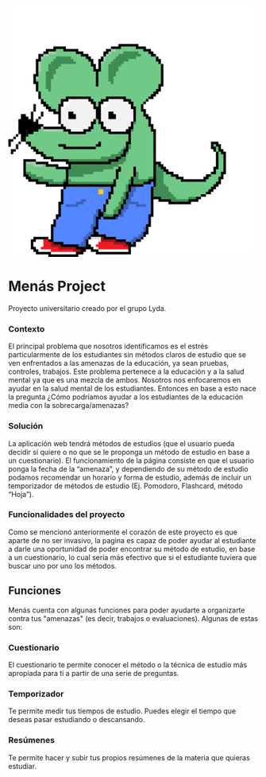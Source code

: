 ![Este es Lyda, la mascota de nuestro proyecto](static/la.png "Este es Lyda, la mascota de nuestro proyecto")

# Menás Project
 
Proyecto universitario creado por el grupo Lyda.

### Contexto

El principal problema que nosotros identificamos es el estrés particularmente de los estudiantes sin métodos claros de estudio que se ven enfrentados a las amenazas de la educación, ya sean pruebas, controles, trabajos.
Este problema pertenece a la educación y a la salud mental ya que es una mezcla de ambos. Nosotros nos enfocaremos en ayudar en la salud mental de los estudiantes.
Entonces en base a esto nace la pregunta ¿Cómo podríamos ayudar a los estudiantes de la educación media con la sobrecarga/amenazas?

### Solución

La aplicación web tendrá métodos de estudios (que el usuario pueda decidir si quiere o no que se le proponga un método de estudio en base a un cuestionario).
El funcionamiento de la página consiste en que el usuario ponga la fecha de la “amenaza”, y dependiendo de su método de estudio podamos recomendar un horario y forma de estudio, además de incluir un temporizador de métodos de estudio (Ej. Pomodoro, Flashcard, método “Hoja”).

### Funcionalidades del proyecto

Como se mencionó anteriormente el corazón de este proyecto es que aparte de no ser invasivo, la pagina es capaz de poder ayudar al estudiante a darle una oportunidad de poder encontrar su método de estudio, en base a un cuestionario, lo cual sería más efectivo que si el estudiante tuviera que buscar uno por uno los métodos.

## Funciones

Menás cuenta con algunas funciones para poder ayudarte a organizarte contra tus "amenazas" (es decir, trabajos o evaluaciones). Algunas de estas son:

### Cuestionario

El cuestionario te permite conocer el método o la técnica de estudio más apropiada para ti a partir de una serie de preguntas.

### Temporizador

Te permite medir tus tiempos de estudio. Puedes elegir el tiempo que deseas pasar estudiando o descansando.

### Resúmenes

Te permite hacer y subir tus propios resúmenes de la materia que quieras estudiar.
